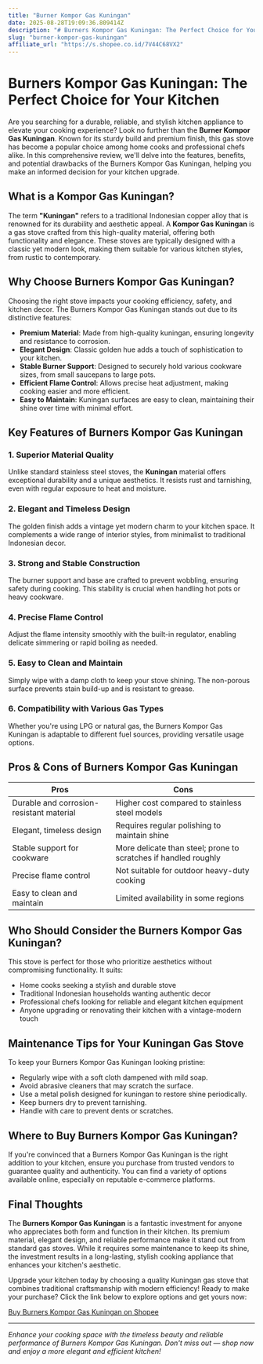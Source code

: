 ```yaml
---
title: "Burner Kompor Gas Kuningan"
date: 2025-08-28T19:09:36.809414Z
description: "# Burners Kompor Gas Kuningan: The Perfect Choice for Your Kitchen..."
slug: "burner-kompor-gas-kuningan"
affiliate_url: "https://s.shopee.co.id/7V44C68VX2"
---
```

# Burners Kompor Gas Kuningan: The Perfect Choice for Your Kitchen

Are you searching for a durable, reliable, and stylish kitchen appliance to elevate your cooking experience? Look no further than the **Burner Kompor Gas Kuningan**. Known for its sturdy build and premium finish, this gas stove has become a popular choice among home cooks and professional chefs alike. In this comprehensive review, we'll delve into the features, benefits, and potential drawbacks of the Burners Kompor Gas Kuningan, helping you make an informed decision for your kitchen upgrade.

## What is a Kompor Gas Kuningan?

The term **"Kuningan"** refers to a traditional Indonesian copper alloy that is renowned for its durability and aesthetic appeal. A **Kompor Gas Kuningan** is a gas stove crafted from this high-quality material, offering both functionality and elegance. These stoves are typically designed with a classic yet modern look, making them suitable for various kitchen styles, from rustic to contemporary.

## Why Choose Burners Kompor Gas Kuningan?

Choosing the right stove impacts your cooking efficiency, safety, and kitchen decor. The Burners Kompor Gas Kuningan stands out due to its distinctive features:

- **Premium Material**: Made from high-quality kuningan, ensuring longevity and resistance to corrosion.
- **Elegant Design**: Classic golden hue adds a touch of sophistication to your kitchen.
- **Stable Burner Support**: Designed to securely hold various cookware sizes, from small saucepans to large pots.
- **Efficient Flame Control**: Allows precise heat adjustment, making cooking easier and more efficient.
- **Easy to Maintain**: Kuningan surfaces are easy to clean, maintaining their shine over time with minimal effort.

## Key Features of Burners Kompor Gas Kuningan

### 1. Superior Material Quality

Unlike standard stainless steel stoves, the **Kuningan** material offers exceptional durability and a unique aesthetics. It resists rust and tarnishing, even with regular exposure to heat and moisture.

### 2. Elegant and Timeless Design

The golden finish adds a vintage yet modern charm to your kitchen space. It complements a wide range of interior styles, from minimalist to traditional Indonesian decor.

### 3. Strong and Stable Construction

The burner support and base are crafted to prevent wobbling, ensuring safety during cooking. This stability is crucial when handling hot pots or heavy cookware.

### 4. Precise Flame Control

Adjust the flame intensity smoothly with the built-in regulator, enabling delicate simmering or rapid boiling as needed.

### 5. Easy to Clean and Maintain

Simply wipe with a damp cloth to keep your stove shining. The non-porous surface prevents stain build-up and is resistant to grease.

### 6. Compatibility with Various Gas Types

Whether you're using LPG or natural gas, the Burners Kompor Gas Kuningan is adaptable to different fuel sources, providing versatile usage options.

## Pros & Cons of Burners Kompor Gas Kuningan

| **Pros** | **Cons** |
| --- | --- |
| Durable and corrosion-resistant material | Higher cost compared to stainless steel models |
| Elegant, timeless design | Requires regular polishing to maintain shine |
| Stable support for cookware | More delicate than steel; prone to scratches if handled roughly |
| Precise flame control | Not suitable for outdoor heavy-duty cooking |
| Easy to clean and maintain | Limited availability in some regions |

## Who Should Consider the Burners Kompor Gas Kuningan?

This stove is perfect for those who prioritize aesthetics without compromising functionality. It suits:

- Home cooks seeking a stylish and durable stove
- Traditional Indonesian households wanting authentic decor
- Professional chefs looking for reliable and elegant kitchen equipment
- Anyone upgrading or renovating their kitchen with a vintage-modern touch

## Maintenance Tips for Your Kuningan Gas Stove

To keep your Burners Kompor Gas Kuningan looking pristine:

- Regularly wipe with a soft cloth dampened with mild soap.
- Avoid abrasive cleaners that may scratch the surface.
- Use a metal polish designed for kuningan to restore shine periodically.
- Keep burners dry to prevent tarnishing.
- Handle with care to prevent dents or scratches.

## Where to Buy Burners Kompor Gas Kuningan?

If you're convinced that a Burners Kompor Gas Kuningan is the right addition to your kitchen, ensure you purchase from trusted vendors to guarantee quality and authenticity. You can find a variety of options available online, especially on reputable e-commerce platforms.

## Final Thoughts

The **Burners Kompor Gas Kuningan** is a fantastic investment for anyone who appreciates both form and function in their kitchen. Its premium material, elegant design, and reliable performance make it stand out from standard gas stoves. While it requires some maintenance to keep its shine, the investment results in a long-lasting, stylish cooking appliance that enhances your kitchen's aesthetic.

Upgrade your kitchen today by choosing a quality Kuningan gas stove that combines traditional craftsmanship with modern efficiency! Ready to make your purchase? Click the link below to explore options and get yours now:

[Buy Burners Kompor Gas Kuningan on Shopee](https://s.shopee.co.id/7V44C68VX2)

---

*Enhance your cooking space with the timeless beauty and reliable performance of Burners Kompor Gas Kuningan. Don't miss out — shop now and enjoy a more elegant and efficient kitchen!*